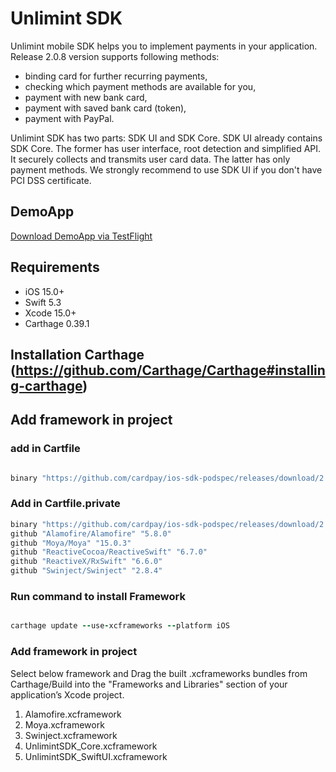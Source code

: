 Unlimint SDK
========

Unlimint mobile SDK helps you to implement payments in your application. Release 2.0.8 version supports following methods:
- binding card for further recurring payments,
- checking which payment methods are available for you,
- payment with new bank card,
- payment with saved bank card (token),
- payment with PayPal.

Unlimint SDK has two parts: SDK UI and SDK Core.
SDK UI already contains SDK Core. The former has user interface, root detection and simplified API. It securely collects and transmits user card data. The latter has only payment methods.
We strongly recommend to use SDK UI if you don't have PCI DSS certificate.

## DemoApp

[Download DemoApp via TestFlight](https://testflight.apple.com/join/1hfthfjp)

## Requirements

- iOS 15.0+
- Swift 5.3
- Xcode 15.0+
- Carthage 0.39.1

##  Installation Carthage (https://github.com/Carthage/Carthage#installing-carthage)


## Add framework in project

### add in Cartfile 

```ruby

binary "https://github.com/cardpay/ios-sdk-podspec/releases/download/2.0.8/UnlimintSwiftUI.json"

```

### Add in Cartfile.private

```ruby
binary "https://github.com/cardpay/ios-sdk-podspec/releases/download/2.0.8/UnlimintCore.json"
github "Alamofire/Alamofire" "5.8.0"
github "Moya/Moya" "15.0.3"
github "ReactiveCocoa/ReactiveSwift" "6.7.0"
github "ReactiveX/RxSwift" "6.6.0"
github "Swinject/Swinject" "2.8.4"

```

### Run command to install Framework 
```ruby 

carthage update --use-xcframeworks --platform iOS 

```

### Add framework in project 


Select below framework and Drag the built .xcframeworks bundles from Carthage/Build into the "Frameworks and Libraries" section of your application’s Xcode project.

1. Alamofire.xcframework
2. Moya.xcframework
3. Swinject.xcframework
4. UnlimintSDK_Core.xcframework
5. UnlimintSDK_SwiftUI.xcframework

